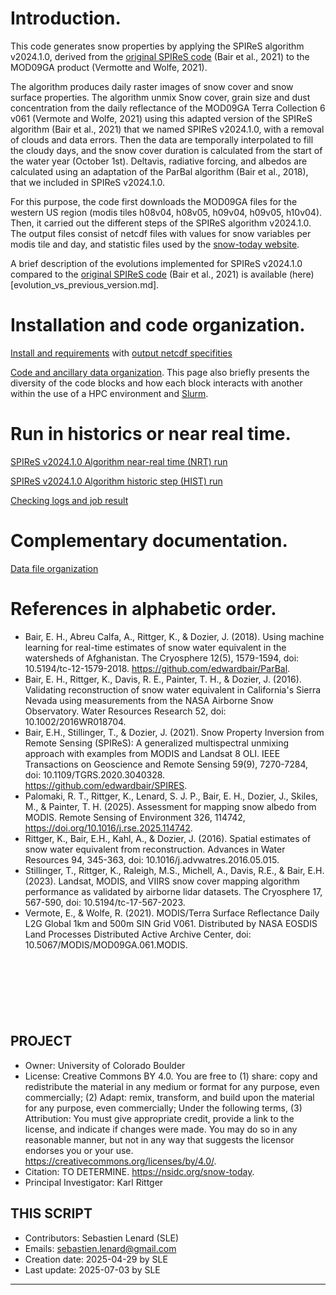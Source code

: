 # Introduction.

This code generates snow properties by applying the SPIReS algorithm v2024.1.0, derived from the [original SPIReS code](https://github.com/edwardbair/SPIRES) (Bair et al., 2021) to the MOD09GA product (Vermotte and Wolfe, 2021).

The algorithm produces daily raster images of snow cover and snow surface properties. The algorithm unmix Snow cover, grain size and dust concentration from the daily reflectance of the MOD09GA Terra Collection 6 v061 (Vermote and Wolfe, 2021) using this adapted version of the SPIReS algorithm (Bair et al., 2021) that we named SPIReS v2024.1.0, with a removal of clouds and data errors. Then the data are temporally interpolated to fill the cloudy days, and the snow cover duration is calculated from the start of the water year (October 1st). Deltavis, radiative forcing, and albedos are calculated using an adaptation of the ParBal algorithm (Bair et al., 2018), that we included in SPIReS v2024.1.0.

For this purpose, the code first downloads the MOD09GA files for the western US region (modis tiles h08v04, h08v05, h09v04, h09v05, h10v04). Then, it carried out the different steps of the SPIReS algorithm v2024.1.0. The output files consist of netcdf files with values for snow variables per modis tile and day, and statistic files used by the [snow-today website](https://nsidc.org/snow-today/snow-viewer).

A brief description of the evolutions implemented for SPIReS v2024.1.0 compared to the [original SPIReS code](https://github.com/edwardbair/SPIRES) (Bair et al., 2021) is available (here)[evolution_vs_previous_version.md].

# Installation and code organization.

[Install and requirements](doc/user_guideSpiresV202410/install.md)
with [output netcdf specifities](doc/user_guideSpiresV202410/output_netcdf.md)

[Code and ancillary data organization](doc/user_guideSpiresV202410/code_organization.md). This page also briefly presents the diversity of the code blocks and how each block interacts with another within the use of a HPC environment and [Slurm](https://slurm.schedmd.com/documentation.html).


# Run in historics or near real time.

[SPIReS v2024.1.0 Algorithm near-real time (NRT) run](doc/user_guideSpiresV202410/run_nrt_pipeline.org)

[SPIReS v2024.1.0 Algorithm historic step (HIST) run](doc/user_guideSpiresV202410/run_historic_step.org)

[Checking logs and job result](doc/user_guideSpiresV202410/checking_logs.md)

# Complementary documentation.

[Data file organization](doc/user_guideSpiresV202410/data_organization.md)



# References in alphabetic order.

- Bair, E. H., Abreu Calfa, A., Rittger, K., & Dozier, J. (2018). Using machine learning for real-time estimates of snow water equivalent in the watersheds of Afghanistan. The Cryosphere 12(5), 1579-1594, doi: 10.5194/tc-12-1579-2018. https://github.com/edwardbair/ParBal. 
- Bair, E. H., Rittger, K., Davis, R. E., Painter, T. H., & Dozier, J. (2016). Validating reconstruction of snow water equivalent in California\'s Sierra Nevada using measurements from the NASA Airborne Snow Observatory. Water Resources Research 52, doi: 10.1002/2016WR018704. 
- Bair, E.H., Stillinger, T., & Dozier, J. (2021). Snow Property Inversion from Remote Sensing (SPIReS): A generalized multispectral unmixing approach with examples from MODIS and Landsat 8 OLI. IEEE Transactions on Geoscience and Remote Sensing 59(9), 7270-7284, doi: 10.1109/TGRS.2020.3040328. https://github.com/edwardbair/SPIRES. 
- Palomaki, R. T., Rittger, K., Lenard, S. J. P., Bair, E. H., Dozier, J., Skiles, M., & Painter, T. H. (2025). Assessment for mapping snow albedo from MODIS. Remote Sensing of Environment 326, 114742, https://doi.org/10.1016/j.rse.2025.114742.
- Rittger, K., Bair, E.H., Kahl, A., & Dozier, J. (2016). Spatial estimates of snow water equivalent from reconstruction. Advances in Water Resources 94, 345-363, doi: 10.1016/j.advwatres.2016.05.015.
- Stillinger, T., Rittger, K., Raleigh, M.S., Michell, A., Davis, R.E., & Bair, E.H. (2023). Landsat, MODIS, and VIIRS snow cover mapping algorithm performance as validated by airborne lidar datasets. The Cryosphere 17, 567-590, doi: 10.5194/tc-17-567-2023.
- Vermote, E., & Wolfe, R. (2021). MODIS/Terra Surface Reflectance Daily L2G Global 1km and 500m SIN Grid V061. Distributed by NASA EOSDIS Land Processes Distributed Active Archive Center, doi: 10.5067/MODIS/MOD09GA.061.MODIS.
      








<br><br><br>
----------------------------------------------------------------------------------------
 PROJECT
 -------
 - Owner: University of Colorado Boulder
 - License: Creative Commons BY 4.0. You are free to (1) share: copy and redistribute
   the material in any medium or format for any purpose, even commercially; (2) Adapt:
   remix, transform, and build upon the material for any purpose, even commercially;
   Under the following terms, (3) Attribution: You must give appropriate credit,
   provide a link to the license, and indicate if changes were made. You may do so in
   any reasonable manner, but not in any way that suggests the licensor endorses you or
   your use. https://creativecommons.org/licenses/by/4.0/.
 - Citation: TO DETERMINE.
   https://nsidc.org/snow-today.
 - Principal Investigator: Karl Rittger

 THIS SCRIPT
 -----------
 - Contributors: Sebastien Lenard (SLE)
 - Emails: sebastien.lenard@gmail.com
 - Creation date: 2025-04-29 by SLE
 - Last update: 2025-07-03 by SLE
----------------------------------------------------------------------------------------
